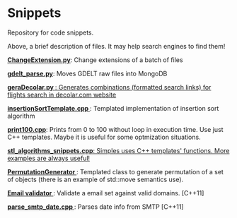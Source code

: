 Snippets
========

Repository for code snippets. 

Above, a brief description of files. It may help search engines to find them!

<b><a href="https://github.com/wesleymesquita/Snippets/blob/master/ChangeExtension.py"> ChangeExtension.py</a></b>: Change extensions of a batch of files 

<b><a href="https://github.com/wesleymesquita/Snippets/blob/master/gdelt_parse.py"> gdelt_parse.py</a></b>: Moves GDELT raw files into MongoDB 

<b><a href="https://github.com/wesleymesquita/Snippets/blob/master/geraDecolar.py"> geraDecolar.py </b>: Generates combinations (formatted search links) for flights search in <a href="http://www.decolar.com"> decolar.com website </a>  

<b><a href="https://github.com/wesleymesquita/Snippets/blob/master/insertionSortTemplate.cpp"> insertionSortTemplate.cpp </a></b>: Templated implementation of insertion sort algorithm

<b><a href="https://github.com/wesleymesquita/Snippets/blob/master/print100.cpp">print100.cpp</a></b>: Prints from 0 to 100 without loop in execution time. Use just C++ templates. Maybe it is useful for some optmization situations.

<b><a href="https://github.com/wesleymesquita/Snippets/blob/master/stl_algorithms_snippets.cpp">stl_algorithms_snippets.cpp</b>: Simples uses <algorithms> C++ templates' functions. More examples are always useful!

<b><a href="https://github.com/wesleymesquita/Snippets/tree/master/PermutationGenerator/"> PermutationGenerator </a>  </b>: Templated class to generate permutation of a set of objects (there is an example of std::move semantics use).

<b><a href="https://github.com/wesleymesquita/Snippets/tree/master/EmailValidator"> Email validator </a>  </b>: Validate a email set against valid domains. [C++11]


<b><a href="https://github.com/wesleymesquita/Snippets/blob/master/parse_smtp_date.cpp"> parse_smtp_date.cpp  </a>  </b>: Parses date info from SMTP [C++11]

